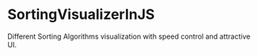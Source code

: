 # SortingVisualizerInJS
Different Sorting Algorithms visualization with speed control and attractive UI.
